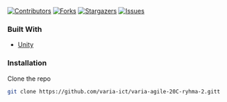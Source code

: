 <div id="top"></div>

[![Contributors][contributors-shield]][contributors-url]
[![Forks][forks-shield]][forks-url]
[![Stargazers][stars-shield]][stars-url]
[![Issues][issues-shield]][issues-url]

### Built With

* [Unity](https://unity.com/)

### Installation

Clone the repo
   ```sh
   git clone https://github.com/varia-ict/varia-agile-20C-ryhma-2.gitt
   ```

[contributors-shield]: https://img.shields.io/github/contributors/varia-ict/varia-agile-20C-ryhma-2.svg?style=for-the-badge
[contributors-url]: https://github.com/varia-ict/varia-agile-20C-ryhma-2/graphs/contributors
[forks-shield]: https://img.shields.io/github/forks/varia-ict/varia-agile-20C-ryhma-2.svg?style=for-the-badge
[forks-url]: https://github.com/varia-ict/varia-agile-20C-ryhma-2/network/members
[stars-shield]: https://img.shields.io/github/stars/varia-ict/varia-agile-20C-ryhma-2.svg?style=for-the-badge
[stars-url]: https://github.com/varia-ict/varia-agile-20C-ryhma-2/stargazers
[issues-shield]: https://img.shields.io/github/issues/varia-ict/varia-agile-20C-ryhma-2.svg?style=for-the-badge
[issues-url]: https://github.com/varia-ict/varia-agile-20C-ryhma-2/issues